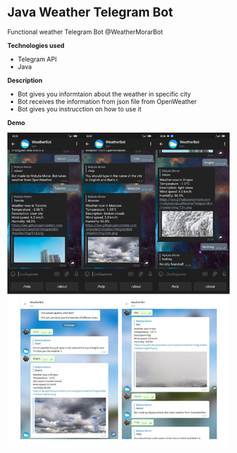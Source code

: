 # Java Weather Telegram Bot

Functional weather Telegram Bot @WeatherMorarBot

**Technologies used**
- Telegram API
- Java

**Description**
- Bot gives you informtaion about the weather in specific city
- Bot receives the information from json file from OpenWeather
- Bot gives you instrucction on how to use it

**Demo**

![](img/demos.png)


